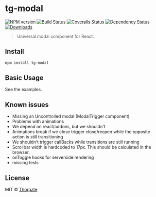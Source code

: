 # tg-modal

[![NPM version][npm-image]][npm-url]
[![Build Status][travis-image]][travis-url]
[![Coveralls Status][coveralls-image]][coveralls-url]
[![Dependency Status][depstat-image]][depstat-url]
[![Downloads][download-badge]][npm-url]

> Universal modal component for React.

## Install

```sh
npm install tg-modal
```

## Basic Usage

See the examples.

## Known issues

 - Missing an Uncontrolled modal (ModalTrigger component)
 - Problems with animations
  - We depend on react/addons, but we shouldn't
  - Animations break if we close trigger close/reopen while the opposite action is still transitioning
  - We shouldn't trigger callBacks while transitions are still running
 - Scrollbar width is hardcoded to 17px. This should be calculated in the browser.
 - onToggle hooks for serverside rendering
 - missing tests

## License

MIT © [Thorgate](http://github.com/thorgate)

[npm-url]: https://npmjs.org/package/tg-modal
[npm-image]: https://img.shields.io/npm/v/tg-modal.svg?style=flat-square

[travis-url]: https://travis-ci.org/thorgate/tg-modal
[travis-image]: https://img.shields.io/travis/thorgate/tg-modal.svg?style=flat-square

[coveralls-url]: https://coveralls.io/r/thorgate/tg-modal
[coveralls-image]: https://img.shields.io/coveralls/thorgate/tg-modal.svg?style=flat-square

[depstat-url]: https://david-dm.org/thorgate/tg-modal
[depstat-image]: https://david-dm.org/thorgate/tg-modal.svg?style=flat-square

[download-badge]: http://img.shields.io/npm/dm/tg-modal.svg?style=flat-square
